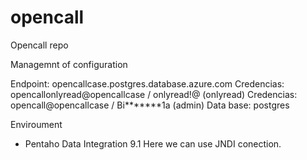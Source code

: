 # opencall
Opencall repo

Managemnt of configuration

Endpoint: opencallcase.postgres.database.azure.com
Credencias: opencallonlyread@opencallcase / onlyread!@ (onlyread)
Credencias: opencall@opencallcase / Bi*******1a (admin)
Data base: postgres

Enviroument

- Pentaho Data Integration 9.1
Here we can use JNDI conection.